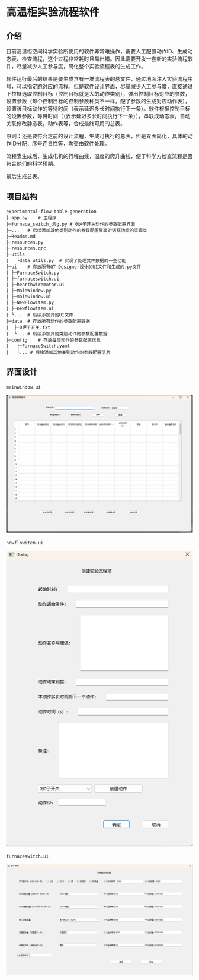 # 高温柜实验流程软件

## 介绍

目前高温柜空间科学实验所使用的软件非常难操作，需要人工配置动作ID、生成动态表、检查流程，这个过程非常耗时且易出错。因此需要开发一套新的实验流程软件，尽量减少人工参与度，简化整个实验流程表的生成工作。

软件运行最后的结果是要生成含有一堆流程表的总文件，通过地面注入实验流程序号，可以指定跑对应的流程。但是软件设计界面，尽量减少人工参与度，直接通过下拉框选取控制目标（控制目标就是大的动作类别），弹出控制目标对应的参数，设置参数（每个控制目标的控制参数种类不一样，配了参数的生成对应动作表），设置该目标动作的等待时间（表示延迟多长时间执行下一条）。软件根据控制目标的设置参数，等待时间（（表示延迟多长时间执行下一条）），串联成动态表，自动关联修改静态表，动作表等，合成最终可用的总表。

原则：还是要符合之前的设计流程，生成可执行的总表，但是界面简化，具体的动作ID分配，序号连贯性等，均交由软件处理。

流程表生成后，生成电机的行程曲线，温度的爬升曲线，便于科学方检查流程是否符合他们的科学预期。

最后生成总表。

## 项目结构

```
experimental-flow-table-generation
├─app.py	# 主程序
├─furnace_switch_dlg.py	# 0炉子开关动作的参数配置界面
├─...	# 后续添加其他类别动作的参数配置界面对话框功能的实现类
├─Readme.md
├─resources.py	
├─resources.qrc
├─utils
|   └data_utils.py	# 实现了处理文件数据的一些功能
├─ui	# 存放所有QT Designer设计的UI文件和生成的.py文件
| ├─FurnaceSwitch.py
| ├─furnaceswitch.ui
| ├─hearthwiremotor.ui
| ├─MainWindow.py
| ├─mainwindow.ui
| ├─NewFlowItem.py
| ├─newflowitem.ui
| └...	# 后续添加其他UI文件
├─data	# 存放所有动作的参数配置数据
|  ├─0炉子开关.txt
|  └...	# 后续添加其他类别动作的参数配置数据
├─config	# 存放每类动作的参数配置信息
|   ├─FurnaceSwitch.yaml	
|   └... # 后续添加其他类别动作的参数配置信息
```

## 界面设计

`mainwindow.ui`

![image-20231031121353731](imgs/image-20231031121353731.png)

`newflowitem.ui`

![image-20231031121656484](imgs/image-20231031121656484.png)

`furnaceswitch.ui`

![image-20231031121749170](imgs/image-20231031121749170.png)